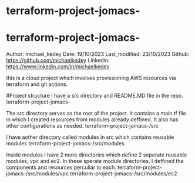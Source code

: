 # terraform-project-jomacs-

# terraform-project-jomacs-
Author: michael_kedey
Date: 19/10/2023
Last_modified: 23/10/2023
Github: https://github.com/michaelkedey
Linkedin: https://www.linkedin.com/in/michaelkedey


this is a cloud project which involves provissioning AWS resources via terraform and git actions.

#Project structure
I have a src directory and README.MD file in the repo.
terraform-project-jomacs-

The src directory serves as the root of the project. It contains a main.tf file in which I created resources from modules already deffined. It also has other configurations as needed.
terraform-project-jomacs-/src

I have aother directory called modules in src which contains reusable modules 
terraform-project-jomacs-/src/modules

Inside modules I have 2 more directories which define 2 seperate reusable modules, vpc and ec2. In these sperate module directories, I deffined the components and resources perculiar to each.
terraform-project-jomacs-/src/modules/vpc
terraform-project-jomacs-/src/modules/ec2








